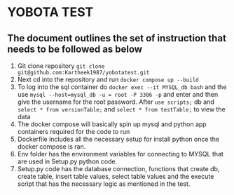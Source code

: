 # YOBOTA TEST

## The document outlines the set of instruction that needs to be followed as below

1. Git clone repository `git clone git@github.com:Kartheek1987/yobotatest.git`
2. Next cd into the repository and run `docker compose up --build`
3. To log into the sql container do `docker exec --it MYSQL_db bash` and the use
   `mysql --host=mysql_db -u = root -P 3306 -p` and enter and then give the username for the root password. After `use scripts;` db and `select * from versionTable;` and `select * from testTable;` to view the data
4. The docker compose will basically spin up mysql and python app containers required for the code to run
5. Dockerfile includes all the necessary setup for install python once the docker compose is ran.
6. Env folder has the environment variables for connecting to MYSQL that are used in Setup.py python code.
7. Setup.py code has the database connection, functions that create db, create table, insert table values, select table values and the execute script that has the necessary logic as mentioned in the test.
